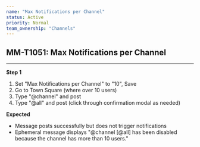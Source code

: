 ```yaml
---
name: "Max Notifications per Channel"
status: Active
priority: Normal
team_ownership: "Channels"
---
```


## MM-T1051: Max Notifications per Channel

---

**Step 1**

1. Set "Max Notifications per Channel" to "10", Save
2. Go to Town Square (where over 10 users)
3. Type "@channel" and post
4. Type "@all" and post (click through confirmation modal as needed)

**Expected**

- Message posts successfully but does not trigger notifications
- Ephemeral message displays "@channel \[@all] has been disabled because the channel has more than 10 users."
